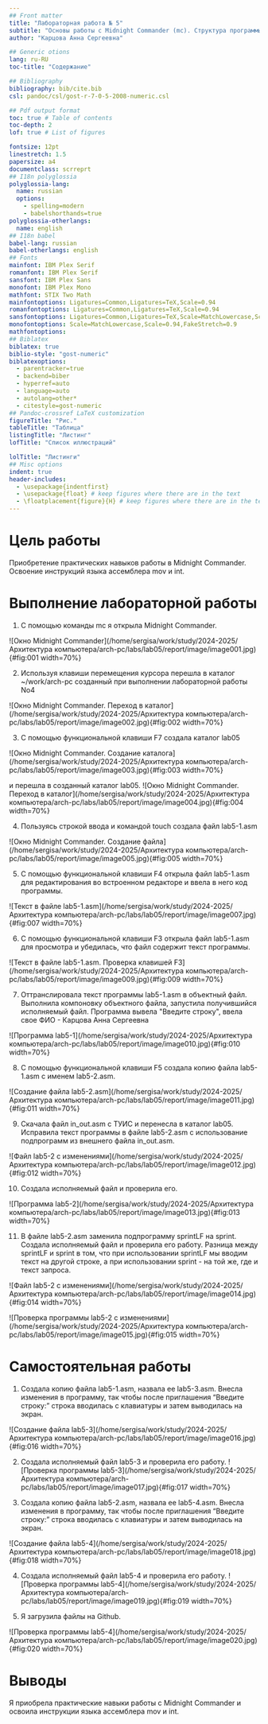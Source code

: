 ```yaml
---
## Front matter
title: "Лабораторная работа № 5"
subtitle: "Основы работы с Midnight Commander (mc). Структура программы на языке ассемблера NASM. Системные вызовы в ОС GNU Linux"
author: "Карцова Анна Сергеевна"

## Generic otions
lang: ru-RU
toc-title: "Содержание"

## Bibliography
bibliography: bib/cite.bib
csl: pandoc/csl/gost-r-7-0-5-2008-numeric.csl

## Pdf output format
toc: true # Table of contents
toc-depth: 2
lof: true # List of figures

fontsize: 12pt
linestretch: 1.5
papersize: a4
documentclass: scrreprt
## I18n polyglossia
polyglossia-lang:
  name: russian
  options:
	- spelling=modern
	- babelshorthands=true
polyglossia-otherlangs:
  name: english
## I18n babel
babel-lang: russian
babel-otherlangs: english
## Fonts
mainfont: IBM Plex Serif
romanfont: IBM Plex Serif
sansfont: IBM Plex Sans
monofont: IBM Plex Mono
mathfont: STIX Two Math
mainfontoptions: Ligatures=Common,Ligatures=TeX,Scale=0.94
romanfontoptions: Ligatures=Common,Ligatures=TeX,Scale=0.94
sansfontoptions: Ligatures=Common,Ligatures=TeX,Scale=MatchLowercase,Scale=0.94
monofontoptions: Scale=MatchLowercase,Scale=0.94,FakeStretch=0.9
mathfontoptions:
## Biblatex
biblatex: true
biblio-style: "gost-numeric"
biblatexoptions:
  - parentracker=true
  - backend=biber
  - hyperref=auto
  - language=auto
  - autolang=other*
  - citestyle=gost-numeric
## Pandoc-crossref LaTeX customization
figureTitle: "Рис."
tableTitle: "Таблица"
listingTitle: "Листинг"
lofTitle: "Список иллюстраций"

lolTitle: "Листинги"
## Misc options
indent: true
header-includes:
  - \usepackage{indentfirst}
  - \usepackage{float} # keep figures where there are in the text
  - \floatplacement{figure}{H} # keep figures where there are in the text
---
```


# Цель работы

Приобретение практических навыков работы в Midnight Commander. Освоение инструкций
языка ассемблера mov и int.

# Выполнение лабораторной работы

1) С помощью команды mc я открыла Midnight Commander.

![Окно Midnight Commander](/home/sergisa/work/study/2024-2025/Архитектура компьютера/arch-pc/labs/lab05/report/image/image001.jpg){#fig:001 width=70%}

2) Используя клавиши перемещения курсора перешла в каталог ~/work/arch-pc созданный
при выполнении лабораторной работы No4

![Окно Midnight Commander. Переход в каталог](/home/sergisa/work/study/2024-2025/Архитектура компьютера/arch-pc/labs/lab05/report/image/image002.jpg){#fig:002 width=70%}

3) С помощью функциональной клавиши F7 создала каталог lab05

![Окно Midnight Commander. Создание каталога](/home/sergisa/work/study/2024-2025/Архитектура компьютера/arch-pc/labs/lab05/report/image/image003.jpg){#fig:003 width=70%}

 и перешла в созданный каталог lab05.
![Окно Midnight Commander. Переход в каталог](/home/sergisa/work/study/2024-2025/Архитектура компьютера/arch-pc/labs/lab05/report/image/image004.jpg){#fig:004 width=70%}

4) Пользуясь строкой ввода и командой touch создала файл lab5-1.asm

![Окно Midnight Commander. Создание файла](/home/sergisa/work/study/2024-2025/Архитектура компьютера/arch-pc/labs/lab05/report/image/image005.jpg){#fig:005 width=70%}

5) С помощью функциональной клавиши F4 открыла файл lab5-1.asm для редактирования во встроенном редакторе и ввела в него код программы.

![Текст в файле lab5-1.asm](/home/sergisa/work/study/2024-2025/Архитектура компьютера/arch-pc/labs/lab05/report/image/image007.jpg){#fig:007 width=70%}

6) С помощью функциональной клавиши F3 открыла файл lab5-1.asm для просмотра и убедилась, что файл содержит текст программы.

![Текст в файле lab5-1.asm. Проверка клавишей F3](/home/sergisa/work/study/2024-2025/Архитектура компьютера/arch-pc/labs/lab05/report/image/image009.jpg){#fig:009 width=70%}

7) Оттранслировала текст программы lab5-1.asm в объектный файл. Выполнила компоновку объектного файла, запустила получившийся исполняемый файл.
Программа вывела "Введите строку", ввела свое ФИО - Карцова Анна Сергеевна

![Программа lab5-1](/home/sergisa/work/study/2024-2025/Архитектура компьютера/arch-pc/labs/lab05/report/image/image010.jpg){#fig:010 width=70%}

8) С помощью функциональной клавиши F5 создала копию файла lab5-1.asm с именем lab5-2.asm.

![Создание файла lab5-2.asm](/home/sergisa/work/study/2024-2025/Архитектура компьютера/arch-pc/labs/lab05/report/image/image011.jpg){#fig:011 width=70%}

9) Cкачала файл in_out.asm с ТУИС и перенесла в каталог lab05. Исправила текст программы в файле lab5-2.asm с использование подпрограмм из внешнего файла in_out.asm.

![Файл lab5-2 с изменениями](/home/sergisa/work/study/2024-2025/Архитектура компьютера/arch-pc/labs/lab05/report/image/image012.jpg){#fig:012 width=70%}

10) Создала исполняемый файл и проверила его.

![Программа lab5-2](/home/sergisa/work/study/2024-2025/Архитектура компьютера/arch-pc/labs/lab05/report/image/image013.jpg){#fig:013 width=70%}

11) В файле lab5-2.asm заменила подпрограмму sprintLF на sprint. Создала исполняемый файл и проверила его работу. Разница между sprintLF и sprint в том, что при использовании sprintLF мы вводим текст на другой строке, а при использовании sprint - на той же, где и текст запроса.

![Файл lab5-2 с изменениями](/home/sergisa/work/study/2024-2025/Архитектура компьютера/arch-pc/labs/lab05/report/image/image014.jpg){#fig:014 width=70%}

![Проверка программы lab5-2 с изменениями](/home/sergisa/work/study/2024-2025/Архитектура компьютера/arch-pc/labs/lab05/report/image/image015.jpg){#fig:015 width=70%}


# Самостоятельная работы

1) Создала копию файла lab5-1.asm, назвала ее lab5-3.asm. Внесла изменения в программу, так чтобы после приглашения “Введите строку:” строка вводилась с клавиатуры и затем выводилась на экран.

![Создание файла lab5-3](/home/sergisa/work/study/2024-2025/Архитектура компьютера/arch-pc/labs/lab05/report/image/image016.jpg){#fig:016 width=70%}

2) Создала исполняемый файл lab5-3 и проверила его работу.
![Проверка программы lab5-3](/home/sergisa/work/study/2024-2025/Архитектура компьютера/arch-pc/labs/lab05/report/image/image017.jpg){#fig:017 width=70%}

3) Создала копию файла lab5-2.asm, назвала ее lab5-4.asm. Внесла изменения в программу, так чтобы после приглашения “Введите строку:” строка вводилась с клавиатуры и затем выводилась на экран.

![Создание файла lab5-4](/home/sergisa/work/study/2024-2025/Архитектура компьютера/arch-pc/labs/lab05/report/image/image018.jpg){#fig:018 width=70%}

4) Создала исполняемый файл lab5-4 и проверила его работу.
![Проверка программы lab5-4](/home/sergisa/work/study/2024-2025/Архитектура компьютера/arch-pc/labs/lab05/report/image/image019.jpg){#fig:019 width=70%}

5) Я загрузила файлы на Github.

![Проверка программы lab5-4](/home/sergisa/work/study/2024-2025/Архитектура компьютера/arch-pc/labs/lab05/report/image/image020.jpg){#fig:020 width=70%}


# Выводы
Я приобрела практические навыки работы с Midnight Commander и освоила инструкции языка ассемблера mov и int.




